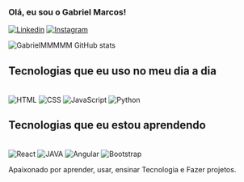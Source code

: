 ### Olá, eu sou o Gabriel Marcos!
[![Linkedin](https://img.shields.io/badge/LinkedIn-0077B5?style=for-the-badge&logo=linkedin&logoColor=white)](https://www.linkedin.com/in/gabrielmarcoss/)
[![Instagram](https://img.shields.io/badge/Instagram-E4405F?style=for-the-badge&logo=instagram&logoColor=white)](https://www.instagram.com/gabriel_mmarcos/)

![GabrielMMMMM GitHub stats](https://github-readme-stats.vercel.app/api?username=GabrielMMMMM&show_icons=true&theme=dark)

## Tecnologias que eu uso no meu dia a dia

<div style= "display:inline_block"><br>
    <img align = "center"alt="HTML" src="https://img.shields.io/badge/HTML5-E34F26?style=for-the-badge&logo=html5&logoColor=white">
    <img align = "center"alt="CSS" src="https://img.shields.io/badge/CSS3-1572B6?style=for-the-badge&logo=css3&logoColor=white">
    <img align = "center"alt="JavaScript" src="https://img.shields.io/badge/JavaScript-F7DF1E?style=for-the-badge&logo=javascript&logoColor=black">
    <img align = "center"alt="Python" src="https://img.shields.io/badge/Python-14354C?style=for-the-badge&logo=python&logoColor=white">
</div>

## Tecnologias que eu estou aprendendo
<div style= "display:inline_block"><br>
    <img align = "center"alt="React" src="https://img.shields.io/badge/React-20232A?style=for-the-badge&logo=react&logoColor=61DAFB">
    <img align = "center"alt="JAVA" src="https://img.shields.io/badge/Java-ED8B00?style=for-the-badge&logo=openjdk&logoColor=white">
    <img align = "center"alt="Angular" src="https://img.shields.io/badge/AngularJS-E23237?style=for-the-badge&logo=angularjs&logoColor=white">
    <img align = "center"alt="Bootstrap" src="https://img.shields.io/badge/Bootstrap-563D7C?style=for-the-badge&logo=bootstrap&logoColor=white">
</div>

Apaixonado por aprender, usar, ensinar Tecnologia e Fazer projetos.

